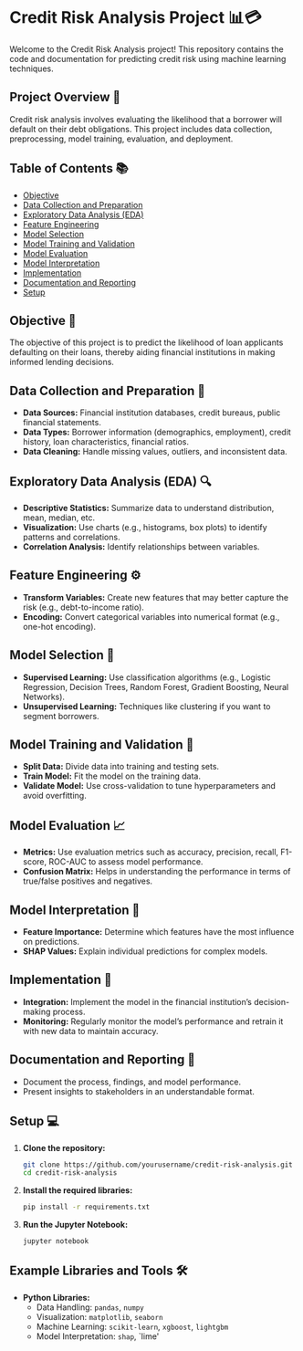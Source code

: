 # Credit Risk Analysis Project 📊💳

Welcome to the Credit Risk Analysis project! This repository contains the code and documentation for predicting credit risk using machine learning techniques.

## Project Overview 📝

Credit risk analysis involves evaluating the likelihood that a borrower will default on their debt obligations. This project includes data collection, preprocessing, model training, evaluation, and deployment.

## Table of Contents 📚

- [Objective](#objective-🎯)
- [Data Collection and Preparation](#data-collection-and-preparation-📂)
- [Exploratory Data Analysis (EDA)](#exploratory-data-analysis-eda-🔍)
- [Feature Engineering](#feature-engineering-⚙️)
- [Model Selection](#model-selection-🤖)
- [Model Training and Validation](#model-training-and-validation-🧠)
- [Model Evaluation](#model-evaluation-📈)
- [Model Interpretation](#model-interpretation-🔑)
- [Implementation](#implementation-🚀)
- [Documentation and Reporting](#documentation-and-reporting-📝)
- [Setup](#setup-💻)

## Objective 🎯

The objective of this project is to predict the likelihood of loan applicants defaulting on their loans, thereby aiding financial institutions in making informed lending decisions.

## Data Collection and Preparation 📂

- **Data Sources:** Financial institution databases, credit bureaus, public financial statements.
- **Data Types:** Borrower information (demographics, employment), credit history, loan characteristics, financial ratios.
- **Data Cleaning:** Handle missing values, outliers, and inconsistent data.

## Exploratory Data Analysis (EDA) 🔍

- **Descriptive Statistics:** Summarize data to understand distribution, mean, median, etc.
- **Visualization:** Use charts (e.g., histograms, box plots) to identify patterns and correlations.
- **Correlation Analysis:** Identify relationships between variables.

## Feature Engineering ⚙️

- **Transform Variables:** Create new features that may better capture the risk (e.g., debt-to-income ratio).
- **Encoding:** Convert categorical variables into numerical format (e.g., one-hot encoding).

## Model Selection 🤖

- **Supervised Learning:** Use classification algorithms (e.g., Logistic Regression, Decision Trees, Random Forest, Gradient Boosting, Neural Networks).
- **Unsupervised Learning:** Techniques like clustering if you want to segment borrowers.

## Model Training and Validation 🧠

- **Split Data:** Divide data into training and testing sets.
- **Train Model:** Fit the model on the training data.
- **Validate Model:** Use cross-validation to tune hyperparameters and avoid overfitting.

## Model Evaluation 📈

- **Metrics:** Use evaluation metrics such as accuracy, precision, recall, F1-score, ROC-AUC to assess model performance.
- **Confusion Matrix:** Helps in understanding the performance in terms of true/false positives and negatives.

## Model Interpretation 🔑

- **Feature Importance:** Determine which features have the most influence on predictions.
- **SHAP Values:** Explain individual predictions for complex models.

## Implementation 🚀

- **Integration:** Implement the model in the financial institution’s decision-making process.
- **Monitoring:** Regularly monitor the model’s performance and retrain it with new data to maintain accuracy.

## Documentation and Reporting 📝

- Document the process, findings, and model performance.
- Present insights to stakeholders in an understandable format.

## Setup 💻

1. **Clone the repository:**
   ```bash
   git clone https://github.com/yourusername/credit-risk-analysis.git
   cd credit-risk-analysis
   ```

2. **Install the required libraries:**
   ```bash
   pip install -r requirements.txt
   ```

3. **Run the Jupyter Notebook:**
   ```bash
   jupyter notebook
   ```

## Example Libraries and Tools 🛠️

- **Python Libraries:**
  - Data Handling: `pandas`, `numpy`
  - Visualization: `matplotlib`, `seaborn`
  - Machine Learning: `scikit-learn`, `xgboost`, `lightgbm`
  - Model Interpretation: `shap`, `lime'
